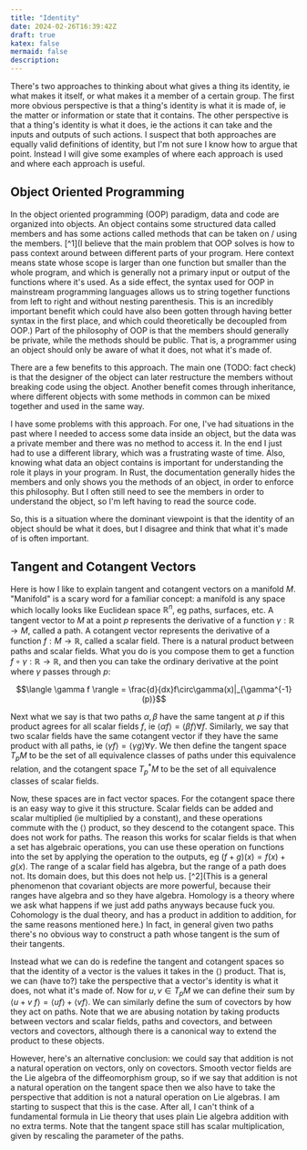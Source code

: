 ```yaml
---
title: "Identity"
date: 2024-02-26T16:39:42Z
draft: true
katex: false
mermaid: false
description:
---
```


There's two approaches to thinking about what gives a thing its identity, ie
what makes it itself, or what makes it a member of a certain group. The first
more obvious perspective is that a thing's identity is what it is made of, ie
the matter or information or state that it contains. The other perspective is
that a thing's identity is what it does, ie the actions it can take and the
inputs and outputs of such actions. I suspect that both approaches are equally
valid definitions of identity, but I'm not sure I know how to argue that point.
Instead I will give some examples of where each approach is used and where each
approach is useful.

## Object Oriented Programming

In the object oriented programming (OOP) paradigm, data and code are organized
into objects. An object contains some structured data called members and has
some actions called methods that can be taken on / using the members. [^1](I
believe that the main problem that OOP solves is how to pass context around
between different parts of your program. Here context means state whose scope is
larger than one function but smaller than the whole program, and which is
generally not a primary input or output of the functions where it's used. As a
side effect, the syntax used for OOP in mainstream programming languages allows
us to string together functions from left to right and without nesting
parenthesis. This is an incredibly important benefit which could have also been
gotten through having better syntax in the first place, and which could
theoretically be decoupled from OOP.) Part of the philosophy of OOP is that the
members should generally be private, while the methods should be public. That
is, a programmer using an object should only be aware of what it does, not what
it's made of.

There are a few benefits to this approach. The main one (TODO: fact check) is
that the designer of the object can later restructure the members without
breaking code using the object. Another benefit comes through inheritance, where
different objects with some methods in common can be mixed together and used in
the same way.

I have some problems with this approach. For one, I've had situations in the
past where I needed to access some data inside an object, but the data was a
private member and there was no method to access it. In the end I just had to
use a different library, which was a frustrating waste of time. Also, knowing
what data an object contains is important for understanding the role it plays in
your program. In Rust, the documentation generally hides the members and only
shows you the methods of an object, in order to enforce this philosophy. But I
often still need to see the members in order to understand the object, so I'm
left having to read the source code.

So, this is a situation where the dominant viewpoint is that the identity of an
object should be what it does, but I disagree and think that what it's made of
is often important.

## Tangent and Cotangent Vectors

Here is how I like to explain tangent and cotangent vectors on a manifold $M$.
"Manifold" is a scary word for a familiar concept: a manifold is any space which
locally looks like Euclidean space $\mathbb R^n$, eg paths, surfaces, etc. A
tangent vector to $M$ at a point $p$ represents the derivative of a function
$\gamma: \mathbb R \to M$, called a path. A cotangent vector represents the
derivative of a function $f: M \to \mathbb R$, called a scalar field. There is a
natural product between paths and scalar fields. What you do is you compose them
to get a function $f \circ \gamma: \mathbb R \to \mathbb R$, and then you can
take the ordinary derivative at the point where $\gamma$ passes through $p$:

$$\langle \gamma f \rangle = \frac{d}{dx}f\circ\gamma(x)|_{\gamma^{-1}(p)}$$

Next what we say is that two paths $\alpha, \beta$ have the same tangent at $p$
if this product agrees for all scalar fields $f$, ie $\langle \alpha f \rangle =
\langle \beta f \rangle \forall f$. Similarly, we say that two scalar fields
have the same cotangent vector if they have the same product with all paths, ie
$\langle \gamma f \rangle = \langle \gamma g \rangle \forall \gamma$. We then
define the tangent space $T_pM$ to be the set of all equivalence classes of
paths under this equivalence relation, and the cotangent space $T^*_pM$ to be
the set of all equivalence classes of scalar fields.

Now, these spaces are in fact vector spaces. For the cotangent space there is an
easy way to give it this structure. Scalar fields can be added and scalar
multiplied (ie multiplied by a constant), and these operations commute with the
$\langle\rangle$ product, so they descend to the cotangent space. This does not
work for paths. The reason this works for scalar fields is that when a set has
algebraic operations, you can use these operation on functions into the set by
applying the operation to the outputs, eg $(f+g)(x) = f(x) + g(x)$. The range of
a scalar field has algebra, but the range of a path does not. Its domain does,
but this does not help us. [^2](This is a general phenomenon that covariant
objects are more powerful, because their ranges have algebra and so they have
algebra. Homology is a theory where we ask what happens if we just add paths
anyways because fuck you. Cohomology is the dual theory, and has a product in
addition to addition, for the same reasons mentioned here.) In fact, in general
given two paths there's no obvious way to construct a path whose tangent is the
sum of their tangents.

Instead what we can do is redefine the tangent and cotangent spaces so that the
identity of a vector is the values it takes in the $\langle\rangle$ product.
That is, we can (have to?) take the perspective that a vector's identity is what
it does, not what it's made of. Now for $u, v \in T_pM$ we can define their sum
by $\langle u+v\ f \rangle = \langle u f \rangle + \langle v f \rangle$. We can
similarly define the sum of covectors by how they act on paths. Note that we are
abusing notation by taking products between vectors and scalar fields, paths and
covectors, and between vectors and covectors, although there is a canonical way
to extend the product to these objects.

However, here's an alternative conclusion: we could say that addition is not a
natural operation on vectors, only on covectors. Smooth vector fields are the
Lie algebra of the diffeomorphism group, so if we say that addition is not a
natural operation on the tangent space then we also have to take the perspective
that addition is not a natural operation on Lie algebras. I am starting to
suspect that this is the case. After all, I can't think of a fundamental formula
in Lie theory that uses plain Lie algebra addition with no extra terms. Note
that the tangent space still has scalar multiplication, given by rescaling the
parameter of the paths.
